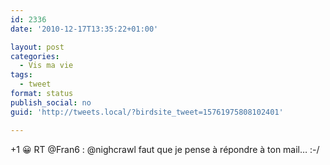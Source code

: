 ```yaml
---
id: 2336
date: '2010-12-17T13:35:22+01:00'

layout: post
categories:
  - Vis ma vie
tags:
  - tweet
format: status
publish_social: no
guid: 'http://tweets.local/?birdsite_tweet=15761975808102401'

---
```


+1 😀 RT @Fran6 : @nighcrawl faut que je pense à répondre à ton mail… :-/